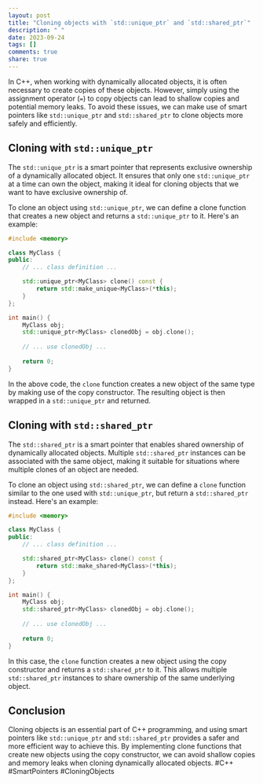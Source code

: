 ```yaml
---
layout: post
title: "Cloning objects with `std::unique_ptr` and `std::shared_ptr`"
description: " "
date: 2023-09-24
tags: []
comments: true
share: true
---
```


In C++, when working with dynamically allocated objects, it is often necessary to create copies of these objects. However, simply using the assignment operator (`=`) to copy objects can lead to shallow copies and potential memory leaks. To avoid these issues, we can make use of smart pointers like `std::unique_ptr` and `std::shared_ptr` to clone objects more safely and efficiently.

## Cloning with `std::unique_ptr`

The `std::unique_ptr` is a smart pointer that represents exclusive ownership of a dynamically allocated object. It ensures that only one `std::unique_ptr` at a time can own the object, making it ideal for cloning objects that we want to have exclusive ownership of.

To clone an object using `std::unique_ptr`, we can define a clone function that creates a new object and returns a `std::unique_ptr` to it. Here's an example:

```cpp
#include <memory>

class MyClass {
public:
    // ... class definition ...

    std::unique_ptr<MyClass> clone() const {
        return std::make_unique<MyClass>(*this);
    }
};

int main() {
    MyClass obj;
    std::unique_ptr<MyClass> clonedObj = obj.clone();
    
    // ... use clonedObj ...
    
    return 0;
}
```

In the above code, the `clone` function creates a new object of the same type by making use of the copy constructor. The resulting object is then wrapped in a `std::unique_ptr` and returned.

## Cloning with `std::shared_ptr`

The `std::shared_ptr` is a smart pointer that enables shared ownership of dynamically allocated objects. Multiple `std::shared_ptr` instances can be associated with the same object, making it suitable for situations where multiple clones of an object are needed.

To clone an object using `std::shared_ptr`, we can define a `clone` function similar to the one used with `std::unique_ptr`, but return a `std::shared_ptr` instead. Here's an example:

```cpp
#include <memory>

class MyClass {
public:
    // ... class definition ...

    std::shared_ptr<MyClass> clone() const {
        return std::make_shared<MyClass>(*this);
    }
};

int main() {
    MyClass obj;
    std::shared_ptr<MyClass> clonedObj = obj.clone();
    
    // ... use clonedObj ...
    
    return 0;
}
```

In this case, the `clone` function creates a new object using the copy constructor and returns a `std::shared_ptr` to it. This allows multiple `std::shared_ptr` instances to share ownership of the same underlying object.

## Conclusion

Cloning objects is an essential part of C++ programming, and using smart pointers like `std::unique_ptr` and `std::shared_ptr` provides a safer and more efficient way to achieve this. By implementing clone functions that create new objects using the copy constructor, we can avoid shallow copies and memory leaks when cloning dynamically allocated objects.
#C++ #SmartPointers #CloningObjects